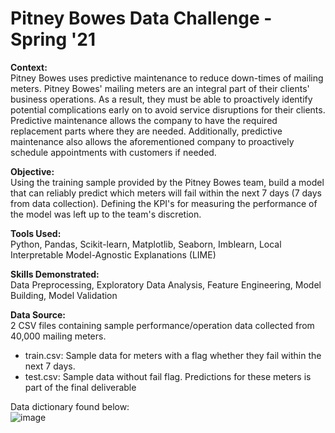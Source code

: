 # Pitney Bowes Data Challenge - Spring '21

**Context:**\
Pitney Bowes uses predictive maintenance to reduce down-times of mailing meters. Pitney Bowes' mailing meters are an integral part of their clients' business operations. As a result, they must be able to proactively identify potential complications early on to avoid service disruptions for their clients. Predictive maintenance allows the company to have the required replacement parts where they are needed. Additionally, predictive maintenance also allows the aforementioned company to proactively schedule appointments with customers if needed.

**Objective:**\
Using the training sample provided by the Pitney Bowes team, build a model that can reliably predict which meters will fail within the next 7 days (7 days from data collection). Defining the KPI's for measuring the performance of the model was left up to the team's discretion.

**Tools Used:**\
Python, Pandas, Scikit-learn, Matplotlib, Seaborn, Imblearn, Local Interpretable Model-Agnostic Explanations (LIME)

**Skills Demonstrated:**\
Data Preprocessing, Exploratory Data Analysis, Feature Engineering, Model Building, Model Validation

**Data Source:**\
2 CSV files containing sample performance/operation data collected from 40,000 mailing meters.
- train.csv: Sample data for meters with a flag whether they fail within the next 7 days.
- test.csv: Sample data without fail flag. Predictions for these meters is part of the final deliverable

Data dictionary found below:\
![image](https://user-images.githubusercontent.com/82073881/150061179-7407e95f-84bd-47b3-bc67-3f721256d77f.png)

